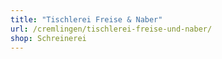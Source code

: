 ```yaml
---
title: "Tischlerei Freise & Naber"
url: /cremlingen/tischlerei-freise-und-naber/
shop: Schreinerei
---
```

